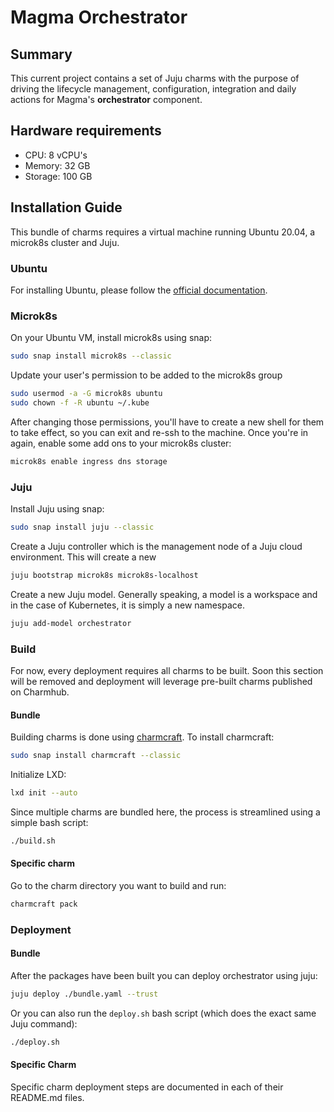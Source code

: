 # Magma Orchestrator

## Summary

This current project contains a set of Juju charms with the purpose of driving the lifecycle 
management, configuration, integration and daily actions for Magma's **orchestrator** component.

## Hardware requirements
- CPU: 8 vCPU's
- Memory: 32 GB
- Storage: 100 GB

## Installation Guide
This bundle of charms requires a virtual machine running Ubuntu 20.04, a microk8s cluster and Juju.

### Ubuntu
For installing Ubuntu, please follow the [official documentation](https://releases.ubuntu.com/20.04/).

### Microk8s
On your Ubuntu VM, install microk8s using snap:

```bash
sudo snap install microk8s --classic
```
Update your user's permission to be added to the microk8s group

```bash
sudo usermod -a -G microk8s ubuntu
sudo chown -f -R ubuntu ~/.kube
```
After changing those permissions, you'll have to create a new shell for them to take effect, so 
you can exit and re-ssh to the machine. Once you're in again, enable some add ons to your microk8s
cluster:

```bash
microk8s enable ingress dns storage
```

### Juju
Install Juju using snap:

```bash
sudo snap install juju --classic
```

Create a Juju controller which is the management node of a Juju cloud environment. This will create
a new 

```bash
juju bootstrap microk8s microk8s-localhost
```

Create a new Juju model. Generally speaking, a model is a workspace and in the case of Kubernetes, it
is simply a new namespace.

```bash
juju add-model orchestrator
```

### Build

For now, every deployment requires all charms to be built. Soon this section will be removed and 
deployment will leverage pre-built charms published on Charmhub.

#### Bundle

Building charms is done using [charmcraft](https://github.com/canonical/charmcraft). To install 
charmcraft:
```bash
sudo snap install charmcraft --classic
```
Initialize LXD:

```bash
lxd init --auto
```

Since multiple charms are bundled here, the process is streamlined using a simple bash script:
```bash
./build.sh
```

#### Specific charm

Go to the charm directory you want to build and run:

```bash
charmcraft pack
```

### Deployment

#### Bundle

After the packages have been built you can deploy orchestrator using juju:

```bash
juju deploy ./bundle.yaml --trust
```

Or you can also run the `deploy.sh` bash script (which does the exact same Juju command):

```bash
./deploy.sh
```

#### Specific Charm

Specific charm deployment steps are documented in each of their README.md files.
